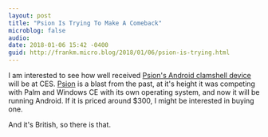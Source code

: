 ```yaml
---
layout: post
title: "Psion Is Trying To Make A Comeback"
microblog: false
audio: 
date: 2018-01-06 15:42 -0400
guid: http://frankm.micro.blog/2018/01/06/psion-is-trying.html
---
```

I am interested to see how well received [Psion's Android clamshell device](http://www.bbc.com/news/av/technology-42577476/ces-2018-electric-virtual-reality-suit-shocks-gamers) will be at CES. [Psion](https://en.wikipedia.org/wiki/Psion_(company)) is a blast from the past, at it's height it was competing with Palm and Windows CE with its own operating system, and now it will be running Android. If it is priced around $300, I might be interested in buying one.

And it's British, so there is that. 
